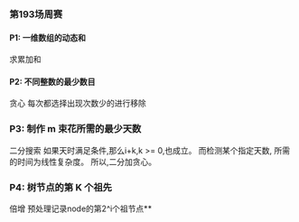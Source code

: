 ### 第193场周赛

#### P1: 一维数组的动态和
求累加和

#### P2: 不同整数的最少数目
贪心
每次都选择出现次数少的进行移除

### P3:  制作 m 束花所需的最少天数
二分搜索
如果天时满足条件,那么i+k,k >= 0,也成立。
而检测某个指定天数, 所需的时间为线性复杂度。
所以,二分加贪心。

### P4: 树节点的第 K 个祖先
倍增
预处理记录node的第2^i个祖节点**